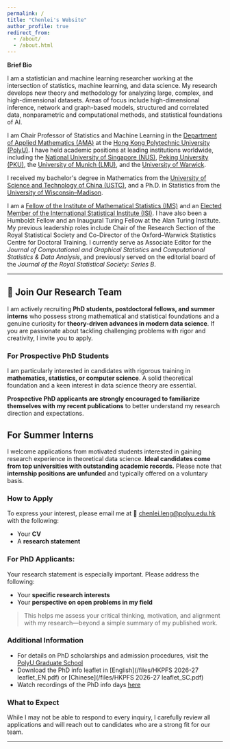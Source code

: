 ```yaml
---
permalink: /
title: "Chenlei's Website"
author_profile: true
redirect_from: 
  - /about/
  - /about.html
---
```


**Brief Bio**

I am a statistician and machine learning researcher working at the intersection of statistics, machine learning, and data science. My research develops new theory and methodology for analyzing large, complex, and high-dimensional datasets. Areas of focus include high-dimensional inference, network and graph-based models, structured and correlated data, nonparametric and computational methods, and statistical foundations of AI.

I am Chair Professor of Statistics and Machine Learning in the [Department of Applied Mathematics (AMA)](https://www.polyu.edu.hk/ama/) at the [Hong Kong Polytechnic University (PolyU)](https://www.polyu.edu.hk/). I have held academic positions at leading institutions worldwide, including the [National University of Singapore (NUS)](https://www.nus.edu.sg/), [Peking University (PKU)](https://www.pku.edu.cn/), the [University of Munich (LMU)](https://www.en.uni-muenchen.de/), and the [University of Warwick](https://warwick.ac.uk/).  

I received my bachelor's degree in Mathematics from the [University of Science and Technology of China (USTC)](https://math.ustc.edu.cn/), and a Ph.D. in Statistics from the [University of Wisconsin–Madison](https://stat.wisc.edu/).  

I am a [Fellow of the Institute of Mathematical Statistics (IMS)](https://imstat.org/) and an [Elected Member of the International Statistical Institute (ISI)](https://isi-web.org/). I have also been a Humboldt Fellow and an Inaugural Turing Fellow at the Alan Turing Institute. My previous leadership roles include Chair of the Research Section of the Royal Statistical Society and Co-Director of the Oxford–Warwick Statistics Centre for Doctoral Training. I currently serve as Associate Editor for the *Journal of Computational and Graphical Statistics* and *Computational Statistics & Data Analysis*, and previously served on the editorial board of the *Journal of the Royal Statistical Society: Series B*. 

---

## 🚀 Join Our Research Team

I am actively recruiting **PhD students, postdoctoral fellows, and summer interns** who possess strong mathematical and statistical foundations and a genuine curiosity for **theory-driven advances in modern data science**. If you are passionate about tackling challenging problems with rigor and creativity, I invite you to apply.

### For Prospective PhD Students

I am particularly interested in candidates with rigorous training in **mathematics, statistics, or computer science**. A solid theoretical foundation and a keen interest in data science theory are essential.

**Prospective PhD applicants are strongly encouraged to familiarize themselves with my recent publications** to better understand my research direction and expectations.

## For Summer Interns

I welcome applications from motivated students interested in gaining research experience in theoretical data science. **Ideal candidates come from top universities with outstanding academic records.** Please note that **internship positions are unfunded** and typically offered on a voluntary basis.

### How to Apply

To express your interest, please email me at 📧 [chenlei.leng@polyu.edu.hk](mailto:chenlei.leng@polyu.edu.hk) with the following:

- Your **CV**
- A **research statement**

### For PhD Applicants:
Your research statement is especially important. Please address the following:

- Your **specific research interests**
- Your **perspective on open problems in my field**

> This helps me assess your critical thinking, motivation, and alignment with my research—beyond a simple summary of my published work.

### Additional Information

- For details on PhD scholarships and admission procedures, visit the [PolyU Graduate School](https://www.polyu.edu.hk/gs/)
- Download the PhD info leaflet in [English](/files/HKPFS 2026-27 leaflet_EN.pdf) or [Chinese](/files/HKPFS 2026-27 leaflet_SC.pdf)
- Watch recordings of the PhD info days [here](https://www.polyu.edu.hk/gs/news-and-events/phd-info-days-2025/)

### What to Expect

While I may not be able to respond to every inquiry, I carefully review all applications and will reach out to candidates who are a strong fit for our team.

---
